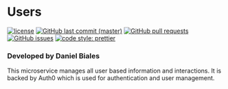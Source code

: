 # Users

[![license](https://img.shields.io/github/license/the-bid/microservice-users.svg?style=flat-square)](https://github.com/the-bid/microservice-users/blob/master/LICENSE)
[![GitHub last commit (master)](https://img.shields.io/github/last-commit/the-bid/microservice-users/master.svg?style=flat-square)](https://github.com/the-bid/microservice-users/commits/master)
[![GitHub pull requests](https://img.shields.io/github/issues-pr/the-bid/microservice-users.svg?style=flat-square)](https://github.com/the-bid/microservice-users/pulls)
[![GitHub issues](https://img.shields.io/github/issues/the-bid/microservice-users.svg?style=flat-square)](https://github.com/the-bid/microservice-users/issues)
[![code style: prettier](https://img.shields.io/badge/code_style-prettier-ff69b4.svg?style=flat-square)](https://github.com/prettier/prettier)


### Developed by Daniel Biales

This microservice manages all user based information and interactions. It is backed by Auth0 which is used for authentication and user management.
